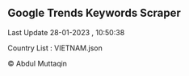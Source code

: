 

## Google Trends Keywords Scraper 
 
Last Update 28-01-2023 , 10:50:38

Country List :
VIETNAM.json



© Abdul Muttaqin 

